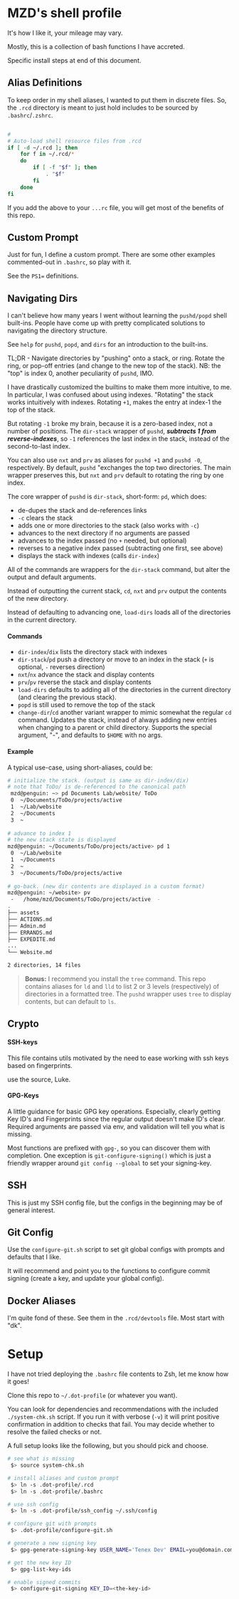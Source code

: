 # MZD's shell profile

It's how I like it, your mileage may vary.

Mostly, this is a collection of bash functions I have accreted. 

Specific install steps at end of this document.

## Alias Definitions

To keep order in my shell aliases, I wanted to put them in discrete files. So, the `.rcd` directory is meant to just hold includes to be sourced by `.bashrc`/`.zshrc`.

```bash

#
# Auto-load shell resource files from .rcd
if [ -d ~/.rcd ]; then
	for f in ~/.rcd/*
	do
		if [ -f "$f" ]; then
			. "$f"
		fi
	done
fi
```

If you add the above to your `...rc` file, you will get most of the benefits of this repo.

## Custom Prompt

Just for fun, I define a custom prompt. There are some other examples commented-out in `.bashrc`, so play with it.

See the `PS1=` definitions.

## Navigating Dirs

I can't believe how many years I went without learning the `pushd/popd` shell built-ins. People have come up with pretty complicated solutions to navigating the directory structure.

See `help` for `pushd`, `popd`, and `dirs` for an introduction to the built-ins. 

TL;DR - Navigate directories by "pushing" onto a stack, or ring. Rotate the ring, or pop-off entries (and change to the new top of the stack). NB: the "top" is index 0, another peculiarity of `pushd`, IMO.

I have drastically customized the builtins to make them more intuitive, to me. In particular, I was confused about using indexes. "Rotating" the stack works intuitively with indexes. Rotating `+1`, makes the entry at index-1 the top of the stack. 

But rotating `-1` broke my brain, because it is a zero-based index, not a number of positions. The `dir-stack` wrapper of `pushd`, ***subtracts 1 from reverse-indexes***, so `-1` references the last index in the stack, instead of the second-to-last index. 

You can also use `nxt` and `prv` as aliases for `pushd +1` and `pushd -0`, respectively. By default, `pushd` "exchanges the top two directories. The main wrapper preserves this, but `nxt` and `prv` default to rotating the ring by one index. 

The core wrapper of `pushd` is `dir-stack`, short-form: `pd`, which does:
 * de-dupes the stack and de-references links
 * `-c` clears the stack
 * adds one or more directories to the stack (also works with `-c`)
 * advances to the next directory if no arguments are passed
 * advances to the index passed (no `+` needed, but optional)
 * reverses to a negative index passed (subtracting one first, see above)
 * displays the stack with indexes (calls `dir-index`)

All of the commands are wrappers for the `dir-stack` command, but alter the output and default arguments.

Instead of outputting the current stack, `cd`, `nxt` and `prv` output the contents of the new directory.

Instead of defaulting to advancing one, `load-dirs` loads all of the directories in the current directory.

#### Commands

* `dir-index`/`dix` lists the directory stack with indexes
* `dir-stack`/`pd` push a directory or move to an index in the stack (`+` is optional, `-` reverses direction)
* `nxt`/`nx` advance the stack and display contents
* `prv`/`pv` reverse the stack and display contents
* `load-dirs` defaults to adding all of the directories in the current directory (and clearing the previous stack).
* `popd` is still used to remove the top of the stack
* `change-dir`/`cd` another variant wrapper to mimic somewhat the regular `cd` command. Updates the stack, instead of always adding new entries when changing to a parent or child directory. Supports the special argument, "-", and defaults to `$HOME` with no args. 

#### Example 
A typical use-case, using short-aliases, could be:

``` bash
# initialize the stack. (output is same as dir-index/dix)
# note that ToDo/ is de-referenced to the canonical path
 mzd@penguin: ~> pd Documents Lab/website/ ToDo
 0  ~/Documents/ToDo/projects/active
 1  ~/Lab/website
 2  ~/Documents
 3  ~
 
# advance to index 1
# the new stack state is displayed
mzd@penguin: ~/Documents/ToDo/projects/active> pd 1
 0  ~/Lab/website
 1  ~/Documents
 2  ~
 3  ~/Documents/ToDo/projects/active
 
# go-back. (new dir contents are displayed in a custom format)
mzd@penguin: ~/website> pv
 -   /home/mzd/Documents/ToDo/projects/active  - 
.
├── assets
├── ACTIONS.md
├── Admin.md
├── ERRANDS.md
├── EXPEDITE.md
...
└── Website.md

2 directories, 14 files

```

> **Bonus:** I recommend you install the `tree` command. This repo contains aliases for `ld` and `lld` to list 2 or 3 levels (respectively) of directories in a formatted tree. The `pushd` wrapper uses `tree` to display contents, but can default to `ls`.

## Crypto

#### SSH-keys

This file contains utils motivated by the need to ease working with ssh keys based on fingerprints.

use the source, Luke.

#### GPG-Keys

A little guidance for basic GPG key operations. Especially, clearly getting Key ID's and Fingerprints since the regular output doesn't make ID's clear. Required arguments are passed via env, and validation will tell you what is missing. 

Most functions are prefixed with `gpg-`, so you can discover them with completion. One exception is `git-configure-signing()` which is just a friendly wrapper around `git config --global` to set your signing-key.

## SSH

This is just my SSH config file, but the configs in the beginning may be of general interest.

## Git Config

Use the `configure-git.sh` script to set git global configs with prompts and defaults that I like.

It will recommend and point you to the functions to configure commit signing (create a key, and update your global config).

## Docker Aliases

I'm quite fond of these. See them in the `.rcd/devtools` file. Most start with "dk".

# Setup

I have not tried deploying the `.bashrc` file contents to Zsh, let me know how it goes! 

Clone this repo to `~/.dot-profile` (or whatever you want).

You can look for dependencies and recommendations with the included `./system-chk.sh` script. If you run it with verbose (`-v`) it will print positive confirmation in addition to checks that fail. You may decide whether to resolve the failed checks or not.

A full setup looks like the following, but you should pick and choose.

```bash
# see what is missing
 $> source system-chk.sh

# install aliases and custom prompt
 $> ln -s .dot-profile/.rcd
 $> ln -s .dot-profile/.bashrc

# use ssh config
 $> ln -s .dot-profile/ssh_config ~/.ssh/config

# configure git with prompts
 $> .dot-profile/configure-git.sh

# generate a new signing key
 $> gpg-generate-signing-key USER_NAME='Tenex Dev' EMAIL=you@domain.com

# get the new key ID
 $> gpg-list-key-ids

# enable signed commits
 $> configure-git-signing KEY_ID=<the-key-id> 
```
